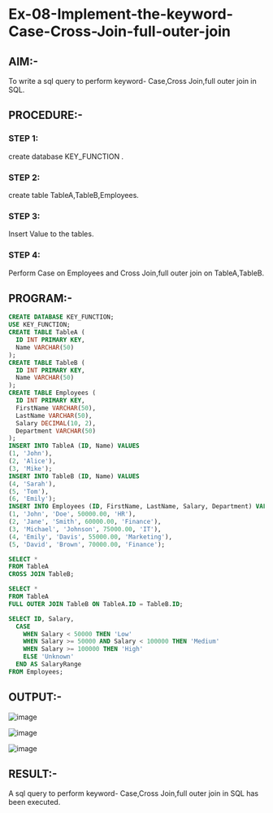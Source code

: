# Ex-08-Implement-the-keyword-Case-Cross-Join-full-outer-join
## AIM:-
To write a sql query to perform keyword- Case,Cross Join,full outer join in SQL.

## PROCEDURE:-
### STEP 1:
create database KEY_FUNCTION .

### STEP 2:
create table TableA,TableB,Employees.

### STEP 3:
Insert Value to the tables.

### STEP 4:
Perform Case on Employees and Cross Join,full outer join on TableA,TableB.

## PROGRAM:-
```sql
CREATE DATABASE KEY_FUNCTION;
USE KEY_FUNCTION;
CREATE TABLE TableA (
  ID INT PRIMARY KEY,
  Name VARCHAR(50)
);
CREATE TABLE TableB (
  ID INT PRIMARY KEY,
  Name VARCHAR(50)
);
CREATE TABLE Employees (
  ID INT PRIMARY KEY,
  FirstName VARCHAR(50),
  LastName VARCHAR(50),
  Salary DECIMAL(10, 2),
  Department VARCHAR(50)
);
INSERT INTO TableA (ID, Name) VALUES
(1, 'John'),
(2, 'Alice'),
(3, 'Mike');
INSERT INTO TableB (ID, Name) VALUES
(4, 'Sarah'),
(5, 'Tom'),
(6, 'Emily');
INSERT INTO Employees (ID, FirstName, LastName, Salary, Department) VALUES
(1, 'John', 'Doe', 50000.00, 'HR'),
(2, 'Jane', 'Smith', 60000.00, 'Finance'),
(3, 'Michael', 'Johnson', 75000.00, 'IT'),
(4, 'Emily', 'Davis', 55000.00, 'Marketing'),
(5, 'David', 'Brown', 70000.00, 'Finance');

SELECT *
FROM TableA
CROSS JOIN TableB;

SELECT *
FROM TableA
FULL OUTER JOIN TableB ON TableA.ID = TableB.ID;

SELECT ID, Salary,
  CASE
    WHEN Salary < 50000 THEN 'Low'
    WHEN Salary >= 50000 AND Salary < 100000 THEN 'Medium'
    WHEN Salary >= 100000 THEN 'High'
    ELSE 'Unknown'
  END AS SalaryRange
FROM Employees;
```
## OUTPUT:-
![image](https://github.com/Kirupanandhan/Exp-8-Implement-the-keyword-Case-Cross-Join-full-outer-join/assets/94386222/a130b0b5-ed45-474a-8828-643bb9f80bbc)

![image](https://github.com/Kirupanandhan/Exp-8-Implement-the-keyword-Case-Cross-Join-full-outer-join/assets/94386222/371203c5-8955-4eb9-83d6-239eb7977191)

![image](https://github.com/Kirupanandhan/Exp-8-Implement-the-keyword-Case-Cross-Join-full-outer-join/assets/94386222/8e81ef7a-ce16-4d2c-9a13-fe0e1feff32b)
## RESULT:-
A sql query to perform keyword- Case,Cross Join,full outer join in SQL has been executed.
